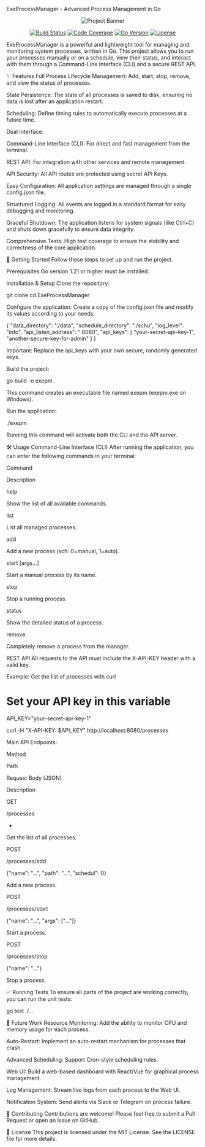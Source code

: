 ExeProcessManager - Advanced Process Management in Go
<p align="center">
<img src="https://placehold.co/600x300/1e293b/ffffff?text=ExeProcessManager&font=raleway" alt="Project Banner">
</p>

<p align="center">
<a href="#"><img src="https://img.shields.io/badge/build-passing-brightgreen" alt="Build Status"></a>
<a href="#"><img src="https://img.shields.io/badge/coverage-85%25-blue" alt="Code Coverage"></a>
<a href="#"><img src="https://img.shields.io/badge/Go-1.21%2B-blue.svg" alt="Go Version"></a>
<a href="#"><img src="https://img.shields.io/badge/license-MIT-lightgrey.svg" alt="License"></a>
</p>

ExeProcessManager is a powerful and lightweight tool for managing and monitoring system processes, written in Go. This project allows you to run your processes manually or on a schedule, view their status, and interact with them through a Command-Line Interface (CLI) and a secure REST API.

✨ Features
Full Process Lifecycle Management: Add, start, stop, remove, and view the status of processes.

State Persistence: The state of all processes is saved to disk, ensuring no data is lost after an application restart.

Scheduling: Define timing rules to automatically execute processes at a future time.

Dual Interface:

Command-Line Interface (CLI): For direct and fast management from the terminal.

REST API: For integration with other services and remote management.

API Security: All API routes are protected using secret API Keys.

Easy Configuration: All application settings are managed through a single config.json file.

Structured Logging: All events are logged in a standard format for easy debugging and monitoring.

Graceful Shutdown: The application listens for system signals (like Ctrl+C) and shuts down gracefully to ensure data integrity.

Comprehensive Tests: High test coverage to ensure the stability and correctness of the core application.

🚀 Getting Started
Follow these steps to set up and run the project.

Prerequisites
Go version 1.21 or higher must be installed.

Installation & Setup
Clone the repository:

git clone <your-repository-url>
cd ExeProcessManager

Configure the application:
Create a copy of the config.json file and modify its values according to your needs.

{
  "data_directory": "./data",
  "schedule_directory": "./schu",
  "log_level": "info",
  "api_listen_address": ":8080",
  "api_keys": [
    "your-secret-api-key-1",
    "another-secure-key-for-admin"
  ]
}

Important: Replace the api_keys with your own secure, randomly generated keys.

Build the project:

go build -o exepm .

This command creates an executable file named exepm (exepm.exe on Windows).

Run the application:

./exepm

Running this command will activate both the CLI and the API server.

🛠️ Usage
Command-Line Interface (CLI)
After running the application, you can enter the following commands in your terminal:

Command

Description

help

Show the list of all available commands.

list

List all managed processes.

add <name> <path> <sch>

Add a new process (sch: 0=manual, 1=auto).

start <name> [args...]

Start a manual process by its name.

stop <name>

Stop a running process.

status <name>

Show the detailed status of a process.

remove <name>

Completely remove a process from the manager.

REST API
All requests to the API must include the X-API-KEY header with a valid key.

Example: Get the list of processes with curl

# Set your API key in this variable
API_KEY="your-secret-api-key-1"

curl -H "X-API-KEY: $API_KEY" http://localhost:8080/processes

Main API Endpoints:

Method

Path

Request Body (JSON)

Description

GET

/processes

-

Get the list of all processes.

POST

/processes/add

{"name": "...", "path": "...", "schedul": 0}

Add a new process.

POST

/processes/start

{"name": "...", "args": ["..."]}

Start a process.

POST

/processes/stop

{"name": "..."}

Stop a process.

✅ Running Tests
To ensure all parts of the project are working correctly, you can run the unit tests:

go test ./...

🔮 Future Work
Resource Monitoring: Add the ability to monitor CPU and memory usage for each process.

Auto-Restart: Implement an auto-restart mechanism for processes that crash.

Advanced Scheduling: Support Cron-style scheduling rules.

Web UI: Build a web-based dashboard with React/Vue for graphical process management.

Log Management: Stream live logs from each process to the Web UI.

Notification System: Send alerts via Slack or Telegram on process failure.

🤝 Contributing
Contributions are welcome! Please feel free to submit a Pull Request or open an Issue on GitHub.

📜 License
This project is licensed under the MIT License. See the LICENSE file for more details.